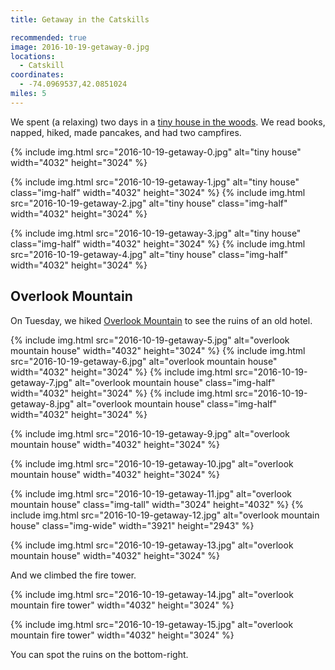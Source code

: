 ```yaml
---
title: Getaway in the Catskills

recommended: true
image: 2016-10-19-getaway-0.jpg
locations:
  - Catskill
coordinates:
  - -74.0969537,42.0851024
miles: 5
---
```


We spent (a relaxing) two days in a [tiny house in the woods](https://getaway.house/). We read books, napped, hiked, made pancakes, and had two campfires.

<div class="photos">

{% include img.html src="2016-10-19-getaway-0.jpg" alt="tiny house" width="4032" height="3024" %}

{% include img.html src="2016-10-19-getaway-1.jpg" alt="tiny house" class="img-half" width="4032" height="3024" %}
{% include img.html src="2016-10-19-getaway-2.jpg" alt="tiny house" class="img-half" width="4032" height="3024" %}

{% include img.html src="2016-10-19-getaway-3.jpg" alt="tiny house" class="img-half" width="4032" height="3024" %}
{% include img.html src="2016-10-19-getaway-4.jpg" alt="tiny house" class="img-half" width="4032" height="3024" %}

</div>

## Overlook Mountain

On Tuesday, we hiked [Overlook Mountain](http://hikethehudsonvalley.com/overlook-mountain/) to see the ruins of an old hotel.

<div class="photos">
{% include img.html src="2016-10-19-getaway-5.jpg" alt="overlook mountain house" width="4032" height="3024" %}
{% include img.html src="2016-10-19-getaway-6.jpg" alt="overlook mountain house" width="4032" height="3024" %}
{% include img.html src="2016-10-19-getaway-7.jpg" alt="overlook mountain house" class="img-half" width="4032" height="3024" %}
{% include img.html src="2016-10-19-getaway-8.jpg" alt="overlook mountain house" class="img-half" width="4032" height="3024" %}

{% include img.html src="2016-10-19-getaway-9.jpg" alt="overlook mountain house" width="4032" height="3024" %}

{% include img.html src="2016-10-19-getaway-10.jpg" alt="overlook mountain house" width="4032" height="3024" %}

{% include img.html src="2016-10-19-getaway-11.jpg" alt="overlook mountain house" class="img-tall" width="3024" height="4032" %}
{% include img.html src="2016-10-19-getaway-12.jpg" alt="overlook mountain house" class="img-wide" width="3921" height="2943" %}

{% include img.html src="2016-10-19-getaway-13.jpg" alt="overlook mountain house" width="4032" height="3024" %}

</div>

And we climbed the fire tower.

<div class="photos">

{% include img.html src="2016-10-19-getaway-14.jpg" alt="overlook mountain fire tower" width="4032" height="3024" %}

{% include img.html src="2016-10-19-getaway-15.jpg" alt="overlook mountain fire tower" width="4032" height="3024" %}

<div class="caption">You can spot the ruins on the bottom-right.</div>
</div>

